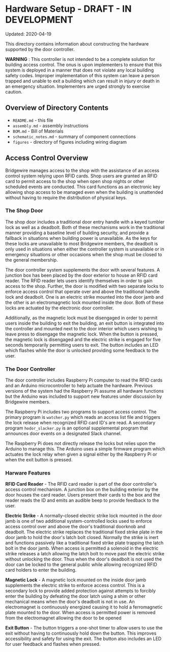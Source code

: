 
# Hardware Setup - DRAFT - IN DEVELOPMENT

Updated: 2020-04-19

This directory contains information about constructing the hardware
supported by the door controller.

**WARNING** : This controller is not intended to be a complete
solution for building access control.  The onus is upon
implementers to ensure that this system is deployed in a manner
that does not violate any local building safety codes.  Improper
implementation of this system can leave a person trapped and
unable to exit a building which can result in injury or death
in an emergency situation.  Implementers are urged strongly to
exercise caution.

## Overview of Directory Contents

* `README.md` - this file
* `assembly.md` - assembly instructions
* `BOM.md` - Bill of Materials
* `schematic_notes.md` - summary of component connections
* `figures` - directory of figures including wiring diagram

## Access Control Overview

Bridgewire manages access to the shop with the assistance of an
access control system relying upon RFID cards.  Shop users are
granted an RFID card to permit access to the shop when open
shop nights or other scheduled events are conducted.  This card
functions as an electronic key allowing shop access to be managed
even when the building is unattended without having to require
the distribution of physical keys.

### The Shop Door

The shop door includes a traditional door entry handle with a keyed
tumbler lock as well as a deadbolt.  Both of these mechanisms work
in the traditional manner providing a baseline level of building
security, and provide a fallback in situations when building power
is unavailable.  As the keys for these locks are unavailable to
most Bridgewire members, the deadbolt is only used in situations
when either the controller system is unavailable or in emergency
situations or other occasions when the shop must be closed to the
general membership.

The door controller system supplements the door with several features.
A junction box has been placed by the door exterior to house an RFID
card reader.  The RFID reader lets users identify themselves in order
to gain access to the shop.  Further, the door is modified with
two separate locks to enforce access control that operate over and
above the traditional handle lock and deadbolt.  One is an electric
strike mounted into the door jamb and the other is an
electromagnetic lock mounted inside the door.  Both of these locks
are actuated by the electronic door controller.  

Additionally, as the magnetic lock must be disengaged in order to
permit users inside the building to exit the building, an exit
button is integrated into the controller and mounted next to the
door interior which users wishing to leave press to disengage the
magnetic lock.  When the button is pressed, the magnetic lock is
disengaged and the electric strike is engaged for five seconds
temporarily permitting users to exit.  The button includes an
LED which flashes while the door is unlocked providing some feedback
to the user.

### The Door Controller

The door controller includes Raspberry Pi computer to read the
RFID cards and an Arduino microcontroller to help actuate the
hardware.  Previous versions of the system had the Raspberry
Pi assume all hardware functions but the Arduino was included
to support new features under discussion by Bridgewire members.

The Raspberry Pi includes two programs to support access control.
The primary program is `watcher.py` which reads an access list
file and triggers the lock release when recognized RFID card
ID's are read.  A secondary program `hodor_slacker.py` is an
optional supplemental program that announces door events on a
designated Slack channel.

The Raspberry Pi does not directly release the locks but relies
upon the Arduino to manage this.  The Arduino uses a simple
firmware program which actuates the lock relay when given a
signal either by the Raspberry Pi or when the exit button is
pressed.

### Harware Features

**RFID Card Reader** - The RFID card reader is part of the door
controller's access control mechanism.  A junction box on the building
exterior by the door houses the card reader.  Users present their cards
to the box and the reader reads the ID and emits an audible beep to
provide feedback to the user.

**Electric Strike** - A normally-closed electric strike lock
mounted in the door jamb is one of two additional system-controlled
locks used to enforce access control over and above the door's
traditional doorknob and deadbolt.  The electric strike replaces
the traditional fixed strike plate in the door jamb to hold the
door's latch bolt closed.  Normally the strike is inert and functions
passively like a traditional fixed strike plate trapping the latch
bolt in the door jamb. When access is permitted a solenoid in the
electric strike releases a latch allowing the latch bolt to move
past the electric strike without unlocking the door.  Thus when the
door's deadbolt is not used the door can be locked to the general
public while allowing recognized RFID card holders to enter the
building.

**Magnetic Lock** - A magnetic lock mounted on the inside door jamb
supplements the electric strike to enforce access control.  This is
a secondary lock to provide added protection against attempts to
forcibly enter the building by defeating the door latch using a shim
or other mechanical means when the door's deadbolt is not in use.
An electromagnet is continuously energized causing it to hold a
ferromagnetic plate mounted to the door.  When access is permitted
power is removed from the electromagnet allowing the door to be
opened

**Exit Button** - The button triggers a one-shot timer to allow users
to use the exit without having to continuously hold down the button.
This improves accessibility and safety for using the exit.  The button
also includes an LED for user feedback and flashes when pressed.
